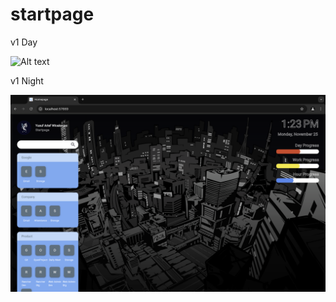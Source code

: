 # startpage

v1 Day

![Alt text](/screenshot.png?raw=true "Screenshot")

v1 Night

![Alt text](/screenshot2.png?raw=true "Screenshot")
